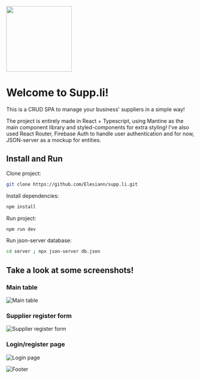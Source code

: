  <img src="https://github.com/user-attachments/assets/5263a746-1e09-44ca-8998-1fa9e3e94bfd" width="175"> 

<h1> Welcome to Supp.li! </h1>

This is a CRUD SPA to manage your business' suppliers in a simple way!

The project is entirely made in React + Typescript, using Mantine as the main component library and styled-components for extra styling!
I've also used React Router, Firebase Auth to handle user authentication and for now, JSON-server as a mockup for entities.

## Install and Run

Clone project:

```bash
git clone https://github.com/Elesiann/supp.li.git
```

Install dependencies:

```bash
npm install
```

Run project:

```bash
npm run dev
```


Run json-server database:

```bash
cd server ; npx json-server db.json
```

## Take a look at some screenshots!

### Main table
![Main table](https://github.com/user-attachments/assets/5a05e587-bb65-4e3e-8caa-783de83854d8)

### Supplier register form
![Supplier register form](https://github.com/user-attachments/assets/74a56c14-684d-4821-8428-62c8d8ba4e3a)

### Login/register page
![Login page](https://github.com/user-attachments/assets/b8132196-4ef9-4533-b46d-d8980eb528f2)

![Footer](https://github.com/user-attachments/assets/c6380683-c4cd-4092-9941-68fe2ba8544d)
